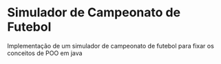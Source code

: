 # Simulador de Campeonato de Futebol
Implementação de um simulador de campeonato de futebol para fixar os conceitos de POO em java
